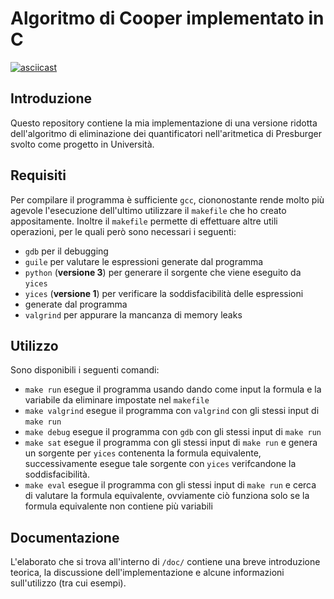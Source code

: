 # Algoritmo di Cooper implementato in C

[![asciicast](https://asciinema.org/a/g43857JHmxfwaWErEJYEMMrjp.svg)](https://asciinema.org/a/g43857JHmxfwaWErEJYEMMrjp)

## Introduzione
Questo repository contiene la mia implementazione di una versione ridotta
dell'algoritmo di eliminazione dei quantificatori nell'aritmetica di Presburger
svolto come progetto in Università.

## Requisiti
Per compilare il programma è sufficiente `gcc`, ciononostante rende molto più
agevole l'esecuzione dell'ultimo utilizzare il `makefile` che ho creato
appositamente.
Inoltre il `makefile` permette di effettuare altre utili operazioni, per le quali
però sono necessari i seguenti:

* `gdb` per il debugging
* `guile` per valutare le espressioni generate dal programma
* `python` (**versione 3**) per generare il sorgente che viene eseguito da `yices`
* `yices` (**versione 1**) per verificare la soddisfacibilità delle espressioni
* generate dal programma
* `valgrind` per appurare la mancanza di memory leaks


## Utilizzo
Sono disponibili i seguenti comandi:
* `make run` esegue il programma usando dando come input la formula e la
variabile da eliminare impostate nel `makefile`
* `make valgrind` esegue il programma con `valgrind` con gli stessi input di `make run`
* `make debug` esegue il programma con `gdb` con gli stessi input di `make run`
* `make sat` esegue il programma con gli stessi input di `make run` e genera un
sorgente per `yices` contenenta la formula equivalente, successivamente esegue
tale sorgente con `yices` verifcandone la soddisfacibilità.
* `make eval` esegue il programma con gli stessi input di `make run` e cerca di
valutare la formula equivalente, ovviamente ciò funziona solo se la formula
equivalente non contiene più variabili


## Documentazione
L'elaborato che si trova all'interno di `/doc/` contiene una breve introduzione
teorica, la discussione dell'implementazione e alcune informazioni sull'utilizzo
(tra cui esempi).



